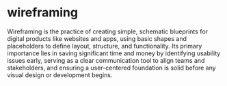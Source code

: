 # wireframing
Wireframing is the practice of creating simple, schematic blueprints for digital products like websites and apps, using basic shapes and placeholders to define layout, structure, and functionality. Its primary importance lies in saving significant time and money by identifying usability issues early, serving as a clear communication tool to align teams and stakeholders, and ensuring a user-centered foundation is solid before any visual design or development begins.
